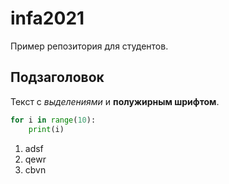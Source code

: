 # infa2021
Пример репозитория для студентов.

## Подзаголовок

Текст с *выделениями* и **полужирным шрифтом**.
```python
for i in range(10):
    print(i)
```

1. adsf
2. qewr
3. cbvn

